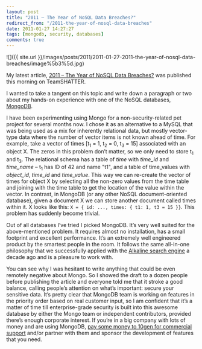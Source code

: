 ```yaml
---
layout: post
title: "2011 – The Year of NoSQL Data Breaches?"
redirect_from: "/2011-the-year-of-nosql-data-breaches"
date: 2011-01-27 14:27:27
tags: [mongodb, security, databases]
comments: true
---
```

![]({{ site.url }}/images/posts/2011/2011-01-27-2011-the-year-of-nosql-data-breaches/image%5b3%5d.jpg)

My latest article, [2011 – The Year of NoSQL Data Breaches?](http://bit.ly/eI4LdE) was published this morning on TeamSHATTER.

I wanted to take a tangent on this topic and write down a paragraph or two about my hands-on experience with one of the NoSQL databases, [MongoDB](http://www.mongodb.org).

I have been experimenting using Mongo for a non-security-related pet project for several months now. I chose it as an alternative to a MySQL that was being used as a mix for inherently relational data, but mostly vector-type data where the number of vector items is not known ahead of time. For example, take a vector of times [t<sub>1</sub> = 1, t<sub>2</sub> = 0, t<sub>3</sub> = 15] associated with an object X. The zeros in this problem don’t matter, so we only need to store t<sub>1</sub> and t<sub>3</sub>. The relational schema has a table of _time_ with _time_id_ and _time_name_ – t<sub>1</sub> has ID of 42 and name "t1", and a table of time_values with  _object_id_, _time_id_ and _time_value_. This way we can re-create the vector of times for object X by selecting all the non-zero values from the time table and joining with the time table to get the location of the value within the vector. In contrast, in MongoDB (or any other NoSQL document-oriented database), given a document X we can store another document called times within it. X looks like this: `X = { id: ..., times: { t1: 1, t3 = 15 }}`. This problem has suddenly become trivial.

Out of all databases I’ve tried I picked MongoDB. It’s very well suited for the above-mentioned problem. It requires almost no installation, has a small footprint and excellent performance. It’s an extremely well engineered product by the smartest people in the room. It follows the same all-in-one philosophy that we successfully applied with the [Alkaline search engine](https://github.com/dblock/alkaline) a decade ago and is a pleasure to work with.

You can see why I was hesitant to write anything that could be even remotely negative about Mongo. So I showed the draft to a dozen people before publishing the article and everyone told me that it stroke a good balance, calling people’s attention on what’s important: secure your sensitive data. It’s pretty clear that MongoDB team is working on features in the priority order based on real customer input, so I am confident that it’s a matter of time till enterprise-grade security is built into this awesome database by either the Mongo team or independent contributors, provided there’s enough corporate interest. If you’re in a big company with lots of money and are using MongoDB, [pay some money to 10gen for commercial support](http://www.10gen.com/support) and/or partner with them and sponsor the development of features that you need.
